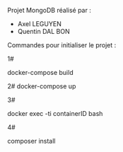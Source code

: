 Projet MongoDB réalisé par :
- Axel LEGUYEN
- Quentin DAL BON

Commandes pour initialiser le projet :

1# 

docker-compose build

2#
docker-compose up

3# 

docker exec -ti containerID bash

4#

composer install

